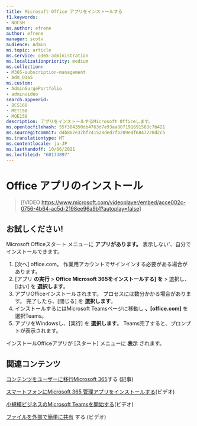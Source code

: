 ```yaml
---
title: Microsoft Office アプリをインストールする
f1.keywords:
- NOCSH
ms.author: efrene
author: efrene
manager: scotv
audience: Admin
ms.topic: article
ms.service: o365-administration
ms.localizationpriority: medium
ms.collection:
- M365-subscription-management
- Adm_O365
ms.custom:
- AdminSurgePortfolio
- adminvideo
search.appverid:
- BCS160
- MET150
- MOE150
description: アプリをインストールするMicrosoft Officeします。
ms.openlocfilehash: 55f384350db4763d7e93aa887191691583c7b421
ms.sourcegitcommit: d4b867e37bf741528ded7fb289e4f6847228d2c5
ms.translationtype: MT
ms.contentlocale: ja-JP
ms.lasthandoff: 10/06/2021
ms.locfileid: "60173897"
---
```

# <a name="install-office-apps"></a>Office アプリのインストール 

> [!VIDEO https://www.microsoft.com/videoplayer/embed/acce002c-0756-4b64-ac5d-2198ee96a9b1?autoplay=false]

## <a name="try-it"></a>お試しください!

Microsoft Officeスタート メニューに **アプリがあります。** 表示しない&#39;、自分でインストールできます。

1. [次へ] office.com。 作業用アカウントでサインインする必要がある場合があります。
2. [アプリ **の実行**   >   **Office Microsoft 365をインストールする] を**   >   選択し、[はい] を **選択します**。
3. アプリOfficeインストールされます。 プロセスには数分かかる場合があります。 完了したら、[閉じる] を  **選択します**。
4. インストールするにはMicrosoft Teamsページに移動し **、[office.com]** を選択Teams。
5. アプリをWindowsし、[実行] を **選択します**。 Teams完了すると、プロンプトが表示されます。

インストールOfficeアプリが [スタート] メニューに **表示** されます。

## <a name="related-content"></a>関連コンテンツ

[コンテンツをユーザーに移行Microsoft 365](/sharepointmigration/migrate-to-sharepoint-online.md)する (記事)

[スマートフォンにMicrosoft 365 管理アプリをインストールする](admin-mobile.md)(ビデオ)

[小規模ビジネスのMicrosoft Teamsを開始する](get-started-teams-small-business.md)(ビデオ)

[ファイルを外部で簡単に共有](share-files-externally.md) する (ビデオ)

